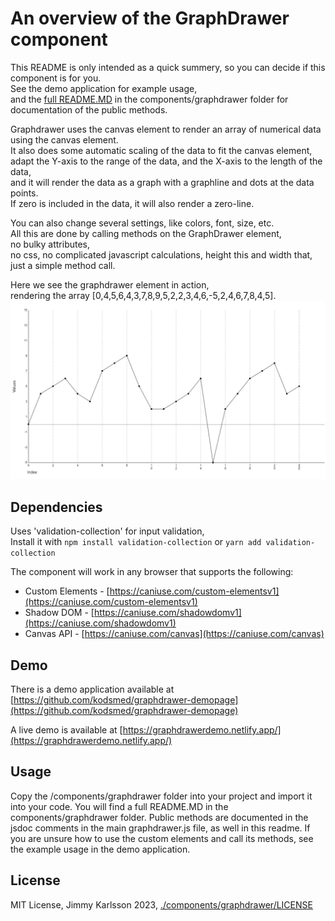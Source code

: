 # An overview of the GraphDrawer component

This README is only intended as a quick summery, so you can decide if this component is for you.  
See the demo application for example usage,  
and the [full README.MD](./components/graphdrawer/README.MD) in the components/graphdrawer folder for documentation of the public methods.

Graphdrawer uses the canvas element to render an array of numerical data using the canvas element.  
It also does some automatic scaling of the data to fit the canvas element,  
adapt the Y-axis to the range of the data, and the X-axis to the length of the data,  
and it will render the data as a graph with a graphline and dots at the data points.  
If zero is included in the data, it will also render a zero-line.

You can also change several settings, like colors, font, size, etc.  
All this are done by calling methods on the GraphDrawer element,  
no bulky attributes,  
no css, no complicated javascript calculations, height this and width that,  
just a simple method call.

Here we see the graphdrawer element in action,  
rendering the array [0,4,5,6,4,3,7,8,9,5,2,2,3,4,6,-5,2,4,6,7,8,4,5].
![./readme/screenshot-module.png](./readme/screenshot-module.png)

## Dependencies

Uses 'validation-collection' for input validation,  
Install it with `npm install validation-collection` or `yarn add validation-collection`

The component will work in any browser that supports the following:

* Custom Elements - [https://caniuse.com/custom-elementsv1](https://caniuse.com/custom-elementsv1)
* Shadow DOM - [https://caniuse.com/shadowdomv1](https://caniuse.com/shadowdomv1)
* Canvas API - [https://caniuse.com/canvas](https://caniuse.com/canvas)

## Demo

There is a demo application available at [https://github.com/kodsmed/graphdrawer-demopage](https://github.com/kodsmed/graphdrawer-demopage)

A live demo is available at [https://graphdrawerdemo.netlify.app/](https://graphdrawerdemo.netlify.app/)

## Usage

Copy the /components/graphdrawer folder into your project and import it into your code.
You will find a full README.MD in the components/graphdrawer folder.
Public methods are documented in the jsdoc comments in the main graphdrawer.js file, as well in this readme.
If you are unsure how to use the custom elements and call its methods, see the example usage in the demo application.

## License

MIT License, Jimmy Karlsson 2023, [./components/graphdrawer/LICENSE](./components/graphdrawer/LICENSE)